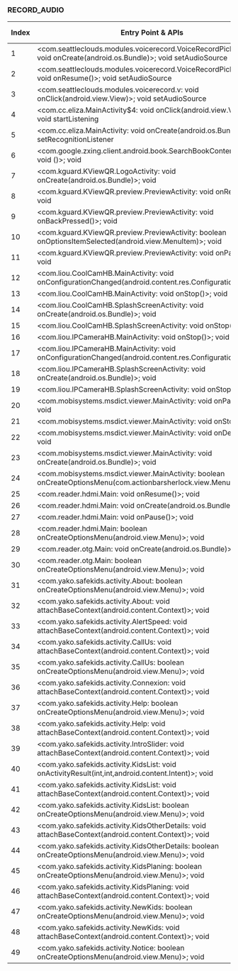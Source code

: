 ### RECORD_AUDIO
| Index | Entry Point & APIs | Screen shot | Resource id | Label |
| ------------- | ------------- | ------------- |-------------|-------------|
| 1 | <com.seattleclouds.modules.voicerecord.VoiceRecordPickerActivity: void onCreate(android.os.Bundle)>; void setAudioSource | ![](F:\COSMOS\output\py\Play_win8\Libraries_Demo\com.live.biggboss10\com.seattleclouds.modules.voicerecord.VoiceRecordPickerActivity.png) |  | D |
| 2 | <com.seattleclouds.modules.voicerecord.VoiceRecordPickerActivity: void onResume()>; void setAudioSource | ![](F:\COSMOS\output\py\Play_win8\Libraries_Demo\com.live.biggboss10\com.seattleclouds.modules.voicerecord.VoiceRecordPickerActivity.png) |  | D |
| 3 | <com.seattleclouds.modules.voicerecord.v: void onClick(android.view.View)>; void setAudioSource | ![](F:\COSMOS\output\py\Play_win8\Libraries_Demo\com.live.biggboss10\com.seattleclouds.modules.voicerecord.VoiceRecordPickerActivity.png) |  | T |
| 4 | <com.cc.eliza.MainActivity$4: void onClick(android.view.View)>; void startListening | ![](F:\COSMOS\output\py\Play_win8\Libraries_Demo\com.cc.eliza\com.cc.eliza.MainActivity.png) |  | T |
| 5 | <com.cc.eliza.MainActivity: void onCreate(android.os.Bundle)>; void setRecognitionListener | ![](F:\COSMOS\output\py\Play_win8\Libraries_Demo\com.cc.eliza\com.cc.eliza.MainActivity.png) |  | D |
| 6 | <com.google.zxing.client.android.book.SearchBookContentsActivity: void <init>()>; void <init> | ![](F:\COSMOS\output\py\Play_win8\Libraries_Demo\com.kguard.KViewQR\com.google.zxing.client.android.book.SearchBookContentsActivity.png) |  | F |
| 7 | <com.kguard.KViewQR.LogoActivity: void onCreate(android.os.Bundle)>; void <init> | ![](F:\COSMOS\output\py\Play_win8\Libraries_Demo\com.kguard.KViewQR\com.kguard.KViewQR.LogoActivity.png) |  | F |
| 8 | <com.kguard.KViewQR.preview.PreviewActivity: void onRestart()>; void <init> | ![](F:\COSMOS\output\py\Play_win8\Libraries_Demo\com.kguard.KViewQR\com.kguard.KViewQR.preview.PreviewActivity.png) |  |  |
| 9 | <com.kguard.KViewQR.preview.PreviewActivity: void onBackPressed()>; void <init> | ![](F:\COSMOS\output\py\Play_win8\Libraries_Demo\com.kguard.KViewQR\com.kguard.KViewQR.preview.PreviewActivity.png) |  |  |
| 10 | <com.kguard.KViewQR.preview.PreviewActivity: boolean onOptionsItemSelected(android.view.MenuItem)>; void <init> | ![](F:\COSMOS\output\py\Play_win8\Libraries_Demo\com.kguard.KViewQR\com.kguard.KViewQR.preview.PreviewActivity.png) |  |  |
| 11 | <com.kguard.KViewQR.preview.PreviewActivity: void onPause()>; void <init> | ![](F:\COSMOS\output\py\Play_win8\Libraries_Demo\com.kguard.KViewQR\com.kguard.KViewQR.preview.PreviewActivity.png) |  |  |
| 12 | <com.liou.CoolCamHB.MainActivity: void onConfigurationChanged(android.content.res.Configuration)>; void <init> | ![](F:\COSMOS\output\py\Play_win8\Libraries_Demo\com.liou.CoolCamHB\com.liou.CoolCamHB.MainActivity.png) |  | D |
| 13 | <com.liou.CoolCamHB.MainActivity: void onStop()>; void <init> | ![](F:\COSMOS\output\py\Play_win8\Libraries_Demo\com.liou.CoolCamHB\com.liou.CoolCamHB.MainActivity.png) |  |  |
| 14 | <com.liou.CoolCamHB.SplashScreenActivity: void onCreate(android.os.Bundle)>; void <init> | ![](F:\COSMOS\output\py\Play_win8\Libraries_Demo\com.liou.CoolCamHB\com.liou.CoolCamHB.SplashScreenActivity.png) |  |  |
| 15 | <com.liou.CoolCamHB.SplashScreenActivity: void onStop()>; void <init> | ![](F:\COSMOS\output\py\Play_win8\Libraries_Demo\com.liou.CoolCamHB\com.liou.CoolCamHB.SplashScreenActivity.png) |  |  |
| 16 | <com.liou.IPCameraHB.MainActivity: void onStop()>; void <init> | ![](F:\COSMOS\output\py\Play_win8\Libraries_Demo\com.liou.IPCameraHB\com.liou.IPCameraHB.MainActivity.png) |  |  |
| 17 | <com.liou.IPCameraHB.MainActivity: void onConfigurationChanged(android.content.res.Configuration)>; void <init> | ![](F:\COSMOS\output\py\Play_win8\Libraries_Demo\com.liou.IPCameraHB\com.liou.IPCameraHB.MainActivity.png) |  |  |
| 18 | <com.liou.IPCameraHB.SplashScreenActivity: void onCreate(android.os.Bundle)>; void <init> | ![](F:\COSMOS\output\py\Play_win8\Libraries_Demo\com.liou.IPCameraHB\com.liou.IPCameraHB.SplashScreenActivity.png) |  |  |
| 19 | <com.liou.IPCameraHB.SplashScreenActivity: void onStop()>; void <init> | ![](F:\COSMOS\output\py\Play_win8\Libraries_Demo\com.liou.IPCameraHB\com.liou.IPCameraHB.SplashScreenActivity.png) |  |  |
| 20 | <com.mobisystems.msdict.viewer.MainActivity: void onPause()>; void <init> | ![](F:\COSMOS\output\py\Play_win8\Libraries_Demo\com.mobisystems.msdict.embedded.wireless.mcgrawhill.peb\com.mobisystems.msdict.viewer.MainActivity.png) |  | F |
| 21 | <com.mobisystems.msdict.viewer.MainActivity: void onStop()>; void <init> | ![](F:\COSMOS\output\py\Play_win8\Libraries_Demo\com.mobisystems.msdict.embedded.wireless.mcgrawhill.peb\com.mobisystems.msdict.viewer.MainActivity.png) |  |  |
| 22 | <com.mobisystems.msdict.viewer.MainActivity: void onDestroy()>; void <init> | ![](F:\COSMOS\output\py\Play_win8\Libraries_Demo\com.mobisystems.msdict.embedded.wireless.mcgrawhill.peb\com.mobisystems.msdict.viewer.MainActivity.png) |  |  |
| 23 | <com.mobisystems.msdict.viewer.MainActivity: void onCreate(android.os.Bundle)>; void <init> | ![](F:\COSMOS\output\py\Play_win8\Libraries_Demo\com.mobisystems.msdict.embedded.wireless.mcgrawhill.peb\com.mobisystems.msdict.viewer.MainActivity.png) |  |  |
| 24 | <com.mobisystems.msdict.viewer.MainActivity: boolean onCreateOptionsMenu(com.actionbarsherlock.view.Menu)>; void <init> | ![](F:\COSMOS\output\py\Play_win8\Libraries_Demo\com.mobisystems.msdict.embedded.wireless.mcgrawhill.peb\com.mobisystems.msdict.viewer.MainActivity.png) |  |  |
| 25 | <com.reader.hdmi.Main: void onResume()>; void <init> | ![](F:\COSMOS\output\py\Play_win8\Libraries_Demo\com.reader.hdmi\com.reader.hdmi.Main.png) |  | F |
| 26 | <com.reader.hdmi.Main: void onCreate(android.os.Bundle)>; void <init> | ![](F:\COSMOS\output\py\Play_win8\Libraries_Demo\com.reader.hdmi\com.reader.hdmi.Main.png) | |   |
| 27 | <com.reader.hdmi.Main: void onPause()>; void <init> | ![](F:\COSMOS\output\py\Play_win8\Libraries_Demo\com.reader.hdmi\com.reader.hdmi.Main.png) |  |  |
| 28 | <com.reader.hdmi.Main: boolean onCreateOptionsMenu(android.view.Menu)>; void <init> | ![](F:\COSMOS\output\py\Play_win8\Libraries_Demo\com.reader.hdmi\com.reader.hdmi.Main.png) |  |  |
| 29 | <com.reader.otg.Main: void onCreate(android.os.Bundle)>; void <init> | ![](F:\COSMOS\output\py\Play_win8\Libraries_Demo\com.reader.otg\com.reader.otg.Main.png) |  |  |
| 30 | <com.reader.otg.Main: boolean onCreateOptionsMenu(android.view.Menu)>; void <init> | ![](F:\COSMOS\output\py\Play_win8\Libraries_Demo\com.reader.otg\com.reader.otg.Main.png) |  |  |
| 31 | <com.yako.safekids.activity.About: boolean onCreateOptionsMenu(android.view.Menu)>; void <init> | ![](F:\COSMOS\output\py\Play_win8\Libraries_Demo\com.safekids.android\com.yako.safekids.activity.About.png) |  | F |
| 32 | <com.yako.safekids.activity.About: void attachBaseContext(android.content.Context)>; void <init> | ![](F:\COSMOS\output\py\Play_win8\Libraries_Demo\com.safekids.android\com.yako.safekids.activity.About.png) |  |  |
| 33 | <com.yako.safekids.activity.AlertSpeed: void attachBaseContext(android.content.Context)>; void <init> | ![](F:\COSMOS\output\py\Play_win8\Libraries_Demo\com.safekids.android\com.yako.safekids.activity.AlertSpeed.png) |  |  |
| 34 | <com.yako.safekids.activity.CallUs: void attachBaseContext(android.content.Context)>; void <init> | ![](F:\COSMOS\output\py\Play_win8\Libraries_Demo\com.safekids.android\com.yako.safekids.activity.CallUs.png) |  | F |
| 35 | <com.yako.safekids.activity.CallUs: boolean onCreateOptionsMenu(android.view.Menu)>; void <init> | ![](F:\COSMOS\output\py\Play_win8\Libraries_Demo\com.safekids.android\com.yako.safekids.activity.CallUs.png) |  |  |
| 36 | <com.yako.safekids.activity.Connexion: void attachBaseContext(android.content.Context)>; void <init> | ![](F:\COSMOS\output\py\Play_win8\Libraries_Demo\com.safekids.android\com.yako.safekids.activity.Connexion.png) |  | F |
| 37 | <com.yako.safekids.activity.Help: boolean onCreateOptionsMenu(android.view.Menu)>; void <init> | ![](F:\COSMOS\output\py\Play_win8\Libraries_Demo\com.safekids.android\com.yako.safekids.activity.Help.png) |  |  |
| 38 | <com.yako.safekids.activity.Help: void attachBaseContext(android.content.Context)>; void <init> | ![](F:\COSMOS\output\py\Play_win8\Libraries_Demo\com.safekids.android\com.yako.safekids.activity.Help.png) |  |  |
| 39 | <com.yako.safekids.activity.IntroSlider: void attachBaseContext(android.content.Context)>; void <init> | ![](F:\COSMOS\output\py\Play_win8\Libraries_Demo\com.safekids.android\com.yako.safekids.activity.IntroSlider.png) |  |  |
| 40 | <com.yako.safekids.activity.KidsList: void onActivityResult(int,int,android.content.Intent)>; void <init> | ![](F:\COSMOS\output\py\Play_win8\Libraries_Demo\com.safekids.android\com.yako.safekids.activity.KidsList.png) |  |  |
| 41 | <com.yako.safekids.activity.KidsList: void attachBaseContext(android.content.Context)>; void <init> | ![](F:\COSMOS\output\py\Play_win8\Libraries_Demo\com.safekids.android\com.yako.safekids.activity.KidsList.png) |  |  |
| 42 | <com.yako.safekids.activity.KidsList: boolean onCreateOptionsMenu(android.view.Menu)>; void <init> | ![](F:\COSMOS\output\py\Play_win8\Libraries_Demo\com.safekids.android\com.yako.safekids.activity.KidsList.png) |  |  |
| 43 | <com.yako.safekids.activity.KidsOtherDetails: void attachBaseContext(android.content.Context)>; void <init> | ![](F:\COSMOS\output\py\Play_win8\Libraries_Demo\com.safekids.android\com.yako.safekids.activity.KidsOtherDetails.png) |  | F |
| 44 | <com.yako.safekids.activity.KidsOtherDetails: boolean onCreateOptionsMenu(android.view.Menu)>; void <init> | ![](F:\COSMOS\output\py\Play_win8\Libraries_Demo\com.safekids.android\com.yako.safekids.activity.KidsOtherDetails.png) |  |  |
| 45 | <com.yako.safekids.activity.KidsPlaning: boolean onCreateOptionsMenu(android.view.Menu)>; void <init> | ![](F:\COSMOS\output\py\Play_win8\Libraries_Demo\com.safekids.android\com.yako.safekids.activity.KidsPlaning.png) |  |  |
| 46 | <com.yako.safekids.activity.KidsPlaning: void attachBaseContext(android.content.Context)>; void <init> | ![](F:\COSMOS\output\py\Play_win8\Libraries_Demo\com.safekids.android\com.yako.safekids.activity.KidsPlaning.png) |  |  |
| 47 | <com.yako.safekids.activity.NewKids: boolean onCreateOptionsMenu(android.view.Menu)>; void <init> | ![](F:\COSMOS\output\py\Play_win8\Libraries_Demo\com.safekids.android\com.yako.safekids.activity.NewKids.png) |  |  |
| 48 | <com.yako.safekids.activity.NewKids: void attachBaseContext(android.content.Context)>; void <init> | ![](F:\COSMOS\output\py\Play_win8\Libraries_Demo\com.safekids.android\com.yako.safekids.activity.NewKids.png) |  |  |
| 49 | <com.yako.safekids.activity.Notice: boolean onCreateOptionsMenu(android.view.Menu)>; void <init> | ![](F:\COSMOS\output\py\Play_win8\Libraries_Demo\com.safekids.android\com.yako.safekids.activity.Notice.png) |  | F |
